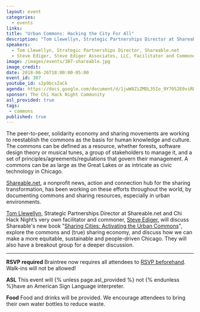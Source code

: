 ```yaml
---
layout: event
categories: 
  - events
links:
title: "Urban Commons: Hacking the City For All"
description: "Tom Llewellyn, Strategic Partnerships Director at Shareable.net and Chi Hack Night’s very own facilitator and commoner, Steve Ediger, will discuss Shareable’s new book “Sharing Cities: Activating the Urban Commons”, explore the commons and (true) sharing economy, and discuss how we can make a more equitable, sustainable and people-driven Chicago."
speakers:
  - Tom Llewellyn, Strategic Partnerships Director, Shareable.net
  - Steve Ediger, Steve Ediger Associates, LLC, Facilitator and Commoner
image: /images/events/307-shareable.jpg
image_credit: 
date: 2018-06-26T18:00:00-05:00
event_id: 307
youtube_id: s2p9bcsZaCk
agenda: https://docs.google.com/document/d/1jwW8ZiZMDL35Io_9Y7052E0viRDzn5f0IAUHEQkAvEQ/edit#
sponsor: The Chi Hack Night Community
asl_provided: true
tags:
 - commons
published: true
---
```


The peer-to-peer, solidarity economy and sharing movements are working to reestablish the commons as the basis for human knowledge and culture. The commons can be defined as a resource, whether forests, software design theory or musical tunes, a group of stakeholders to manage it, and a set of principles/agreements/regulations that govern their management.  A commons can be as large as the Great Lakes or as intricate as civic technology in Chicago.

[Shareable.net](https://www.shareable.net/), a nonprofit news, action and connection hub for the sharing transformation, has been working on these efforts throughout the world, by documenting commons and sharing resources, especially in urban environments. 

[Tom Llewellyn](https://www.shareable.net/users/tom-llewellyn), Strategic Partnerships Director at Shareable.net and Chi Hack Night’s very own facilitator and commoner, [Steve Ediger](https://twitter.com/SteveEdiger), will discuss Shareable's new book "[Sharing Cities: Activating the Urban Commons](https://www.sharingcities.net/)", explore the commons and (true) sharing economy, and discuss how we can make a more equitable, sustainable and people-driven Chicago. They will also have a breakout group for a deeper discussion.

---

**RSVP required** Braintree now requires all attendees to [RSVP beforehand](https://www.eventbrite.com/e/chi-hack-night-registration-41703945624). Walk-ins will not be allowed!

**ASL** This event will {% unless page.asl_provided %} not {% endunless %}have an American Sign Language interpreter.

**Food** Food and drinks will be provided. We encourage attendees to bring their own water bottles to reduce waste.